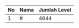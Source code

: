 | No | Nama            | Jumlah Level |
|----|-----------------|--------------|
| 1  | #    |    4644        |
